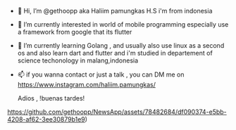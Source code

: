 - 👋 Hi, I’m @gethoopp aka Haliim pamungkas H.S i'm from indonesia 
- 👀 I’m currently interested in world of mobile programming especially use a framework from google that its flutter 
- 🌱 I’m currently learning Golang , and usually also use linux as a second os and also learn  dart and flutter and i'm studied in departement of science techonology in malang,indonesia
- 📫 if you wanna contact or just a talk , you can DM me on https://www.instagram.com/haliim.pamungkas/


  Adios , !buenas tardes!

https://github.com/gethoopp/NewsApp/assets/78482684/df090374-e5bb-4208-af62-3ee30879b1e9)
